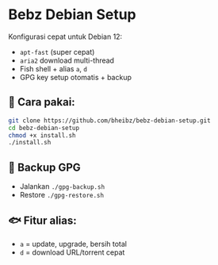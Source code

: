 # Bebz Debian Setup

Konfigurasi cepat untuk Debian 12:
- `apt-fast` (super cepat)
- `aria2` download multi-thread
- Fish shell + alias `a`, `d`
- GPG key setup otomatis + backup

## 🚀 Cara pakai:
```bash
git clone https://github.com/bheibz/bebz-debian-setup.git
cd bebz-debian-setup
chmod +x install.sh
./install.sh
```

## 🔐 Backup GPG
- Jalankan `./gpg-backup.sh`
- Restore `./gpg-restore.sh`

## 🐟 Fitur alias:
- `a` = update, upgrade, bersih total
- `d` = download URL/torrent cepat
